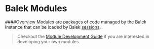 # Balek Modules
####Overview
Modules are packages of code managed by the Balek Instance that can be loaded by Balek [sessions](sessions.md).
  
 > Checkout the [Module Development Guide](development/modules.md) if you are interested in developing your own modules.
